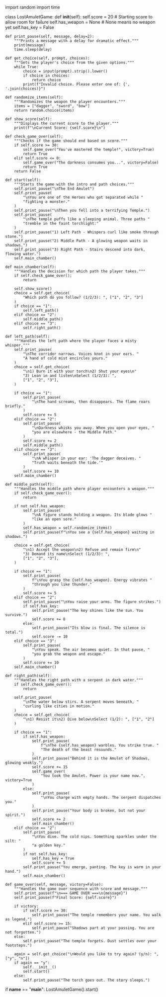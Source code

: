 import random
import time


class LostAmuletGame:
    def __init__(self):
        self.score = 20  # Starting score to allow room for failure
        self.has_weapon = None  # None means no weapon yet
        self.has_key = False

    def print_pause(self, message, delay=2):
        """Prints a message with a delay for dramatic effect."""
        print(message)
        time.sleep(delay)

    def get_choice(self, prompt, choices):
        """Gets the player's choice from the given options."""
        while True:
            choice = input(prompt).strip().lower()
            if choice in choices:
                return choice
            print(f"Invalid choice. Please enter one of: {', '.join(choices)}")

    def randomize_items(self):
        """Randomizes the weapon the player encounters."""
        items = ["dagger", "sword", "bow"]
        return random.choice(items)

    def show_score(self):
        """Displays the current score to the player."""
        print(f"\nCurrent Score: {self.score}\n")

    def check_game_over(self):
        """Checks if the game should end based on score."""
        if self.score >= 30:
            self.game_over("You've mastered the temple!", victory=True)
            return True
        elif self.score <= 0:
            self.game_over("The darkness consumes you...", victory=False)
            return True
        return False

    def start(self):
        """Starts the game with the intro and path choices."""
        self.print_pause("\nThe End Amulet")
        self.print_pause(
            "\nYou are one of the Heroes who got separated while "
            "fighting a monster."
        )
        self.print_pause("\nThen you fell into a terrifying Temple.")
        self.print_pause(
            "\nThe temple puffs like a sleeping animal. Three paths "
            "tremble in the faint torchlight:"
        )
        self.print_pause("1) Left Path - Whispers curl like smoke through stone.")
        self.print_pause("2) Middle Path - A glowing weapon waits in shadows.")
        self.print_pause("3) Right Path - Stairs descend into dark, flowing water.")
        self.main_chamber()

    def main_chamber(self):
        """Handles the decision for which path the player takes."""
        if self.check_game_over():
            return
            
        self.show_score()
        choice = self.get_choice(
            "Which path do you follow? (1/2/3): ", ["1", "2", "3"]
        )
        if choice == "1":
            self.left_path()
        elif choice == "2":
            self.middle_path()
        elif choice == "3":
            self.right_path()

    def left_path(self):
        """Handles the left path where the player faces a misty whisper."""
        self.print_pause(
            "\nThe corridor narrows. Voices knot in your ears. "
            "A hand of cold mist encircles yours."
        )
        choice = self.get_choice(
            "\n1) Burn it with your torch\n2) Shut your eyes\n"
            "3) Lean in and listen\nSelect (1/2/3): ",
            ["1", "2", "3"],
        )

        if choice == "1":
            self.print_pause(
                "\nThe hand screams, then disappears. The flame roars briefly."
            )
            self.score += 5
        elif choice == "2":
            self.print_pause(
                "\nDarkness whisks you away. When you open your eyes, "
                "you are elsewhere - the Middle Path."
            )
            self.score += 2
            self.middle_path()
        elif choice == "3":
            self.print_pause(
                "\nA whisper in your ear: 'The dagger deceives. "
                "Truth waits beneath the tide.'"
            )
            self.score += 10
        self.main_chamber()

    def middle_path(self):
        """Handles the middle path where player encounters a weapon."""
        if self.check_game_over():
            return
            
        if not self.has_weapon:
            self.print_pause(
                "\nA figure stands holding a weapon. Its blade glows "
                "like an open sore."
            )
            self.has_weapon = self.randomize_items()
            self.print_pause(f"\nYou see a {self.has_weapon} waiting in shadows.")

        choice = self.get_choice(
            "\n1) Accept the weapon\n2) Refuse and remain firm\n"
            "3) Demand its name\nSelect (1/2/3): ",
            ["1", "2", "3"],
        )

        if choice == "1":
            self.print_pause(
                f"\nYou grasp the {self.has_weapon}. Energy vibrates "
                "through you like thunder."
            )
            self.score += 5
        elif choice == "2":
            self.print_pause("\nYou raise your arms. The figure strikes.")
            if self.has_key:
                self.print_pause("The key shines like the sun. You survive.")
                self.score += 8
            else:
                self.print_pause("Its blow is final. The silence is total.")
                self.score -= 10
        elif choice == "3":
            self.print_pause(
                "\nYou speak. The air becomes quiet. In that pause, "
                "you grab the weapon and escape."
            )
            self.score += 10
        self.main_chamber()

    def right_path(self):
        """Handles the right path with a serpent in dark water."""
        if self.check_game_over():
            return
            
        self.print_pause(
            "\nThe water below stirs. A serpent moves beneath, "
            "curling like cities in motion."
        )
        choice = self.get_choice(
            "\n1) Resist it\n2) Dive below\nSelect (1/2): ", ["1", "2"]
        )

        if choice == "1":
            if self.has_weapon:
                self.print_pause(
                    f"\nThe {self.has_weapon} warbles. You strike true. "
                    "The death of the beast resounds."
                )
                self.print_pause("Behind it is the Amulet of Shadows, glowing weakly.")
                self.score += 15
                self.game_over(
                    "You took the Amulet. Power is your name now.", victory=True
                )
            else:
                self.print_pause(
                    "\nYou charge with empty hands. The serpent dispatches you."
                )
                self.print_pause("Your body is broken, but not your spirit.")
                self.score += 2
                self.main_chamber()
        elif choice == "2":
            self.print_pause(
                "\nYou dive. The cold nips. Something sparkles under the silt: "
                "a golden key."
            )
            if not self.has_key:
                self.has_key = True
                self.score += 5
            self.print_pause("You emerge, panting. The key is warm in your hand.")
            self.main_chamber()

    def game_over(self, message, victory=False):
        """Handles the game over sequence with score and message."""
        self.print_pause(f"\n=== GAME OVER ===\n{message}")
        self.print_pause(f"Final Score: {self.score}")
        
        if victory:
            if self.score >= 30:
                self.print_pause("The temple remembers your name. You walk as legend.")
            elif self.score >= 15:
                self.print_pause("Shadows part at your passing. You are not forgotten.")
        else:
            self.print_pause("The temple forgets. Dust settles over your footsteps.")

        again = self.get_choice("\nWould you like to try again? (y/n): ", ["y", "n"])
        if again == "y":
            self.__init__()
            self.start()
        else:
            self.print_pause("The torch goes out. The story sleeps.")
            
if __name__ == "__main__":
    LostAmuletGame().start()
